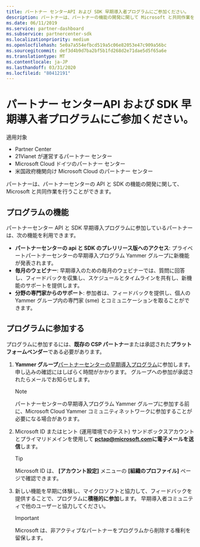 ```yaml
---
title: パートナー センターAPI および SDK 早期導入者プログラムにご参加ください。
description: パートナーは、パートナーの機能の開発に関して Microsoft と共同作業を行うことができます。
ms.date: 06/11/2019
ms.service: partner-dashboard
ms.subservice: partnercenter-sdk
ms.localizationpriority: medium
ms.openlocfilehash: 5e0a7a554efbcd519a5c06e82053e47c909a56bc
ms.sourcegitcommit: def3d4b9d7ba2bf5b1fd268d2e71dae5d5f65a6e
ms.translationtype: MT
ms.contentlocale: ja-JP
ms.lasthandoff: 03/31/2020
ms.locfileid: "80412191"
---
```

# <a name="join-the-partner-center-api-and-sdk-early-adopter-program"></a>パートナー センターAPI および SDK 早期導入者プログラムにご参加ください。

適用対象

- Partner Center
- 21Vianet が運営するパートナー センター
- Microsoft Cloud ドイツのパートナー センター
- 米国政府機関向け Microsoft Cloud のパートナー センター

パートナーは、パートナーセンターの API と SDK の機能の開発に関して、Microsoft と共同作業を行うことができます。

## <a name="program-features"></a>プログラムの機能

パートナーセンター API と SDK 早期導入プログラムに参加しているパートナーは、次の機能を利用できます。

- **パートナーセンターの api と SDK のプレリリース版へのアクセス**: プライベートパートナーセンターの早期導入プログラム Yammer グループに新機能が発表されます。
- **毎月のウェビナー**: 早期導入のための毎月のウェビナーでは、質問に回答し、フィードバックを収集し、スケジュールとタイムラインを共有し、新機能のサポートを提供します。
- **分野の専門家からのサポート**: 参加者は、フィードバックを提供し、個人の Yammer グループ内の専門家 (sme) とコミュニケーションを取ることができます。

## <a name="join-the-program"></a>プログラムに参加する

プログラムに参加するには、**既存の CSP パートナー**または承認された**プラットフォームベンダー**である必要があります。

1. **Yammer グループ**[パートナーセンターの早期導入プログラム](https://www.yammer.com/cloudpartnercommunity/#/threads/inGroup?type=in_group&feedId=5944712&view=all)に参加します。 申し込みの確認にはしばらく時間がかかります。 グループへの参加が承認されたらメールでお知らせします。

   > [!NOTE]
   > パートナーセンターの早期導入プログラム Yammer グループに参加する前に、Microsoft Cloud Yammer コミュニティネットワークに参加することが必要になる場合があります。

2. Microsoft ID またはヒント (運用環境でのテスト) サンドボックスアカウントとプライマリドメインを使用して **[pctap@microsoft.com](mailto:pctap@microsoft.com)に電子メールを送信**します。

   > [!TIP]
   > Microsoft ID は、 **[アカウント設定]** メニューの **[組織のプロファイル]** ページで確認できます。

3. 新しい機能を早期に体験し、マイクロソフトと協力して、フィードバックを提供することで、プログラムに**積極的に参加**します。 早期導入者コミュニティで他のユーザーと協力してください。

   > [!IMPORTANT]
   > Microsoft は、非アクティブなパートナーをプログラムから削除する権利を留保します。
